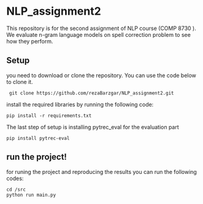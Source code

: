 # NLP_assignment2
This repository is for the second assignment of NLP course (COMP 8730 ). We evaluate n-gram language models on spell correction problem to see how they perform. 

## Setup

 you need to download or clone the repository. You can use the code below to clone it.

     git clone https://github.com/rezaBarzgar/NLP_assignment2.git

install the required libraries by running the following code:

    pip install -r requirements.txt
    
  The last step of setup is installing pytrec_eval for the evaluation part
  

    pip install pytrec-eval
    
## run the project!
for runing the project and reproducing the results you can run the following codes:

    cd /src
    python run main.py
